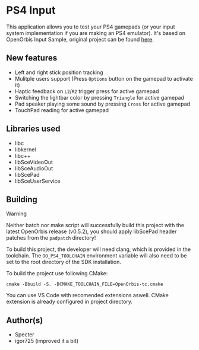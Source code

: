 # PS4 Input

This application allows you to test your PS4 gamepads (or your input system implementation if you are making an PS4 emulator). It's based on OpenOrbis Input Sample, original project can be found [here](https://github.com/OpenOrbis/OpenOrbis-PS4-Toolchain/tree/master/samples/input).

## New features
- Left and right stick position tracking
- Mulitple users support (Press `Options` button on the gamepad to activate it)
- Haptic feedback on `L2`/`R2` trigger press for active gamepad
- Switching the lightbar color by pressing `Triangle` for active gamepad
- Pad speaker playing some sound by pressing `Cross` for active gamepad
- TouchPad reading for active gamepad

## Libraries used

- libc
- libkernel
- libc++
- libSceVideoOut
- libSceAudioOut
- libScePad
- libSceUserService


## Building

> [!WARNING]
> Neither batch nor make script will successfully build this project with the latest OpenOrbis release (v0.5.2), you should apply libScePad header patches from the `padpatch` directory!

To build this project, the developer will need clang, which is provided in the toolchain. The `OO_PS4_TOOLCHAIN` environment variable will also need to be set to the root directory of the SDK installation.

To build the project use following CMake:
```
cmake -Bbuild -S. -DCMAKE_TOOLCHAIN_FILE=OpenOrbis-tc.cmake
```

You can use VS Code with recomended extensions aswell. CMake extension is already configured in project directory.


## Author(s)

- Specter
- igor725 (improved it a bit)
